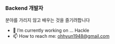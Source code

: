 ### Backend 개발자

분야를 가리지 않고 배우는 것을 즐기려합니다

- 🔭 I’m currently working on ... Hackle
- 📫 How to reach me: ohhyun1948@gmail.com

<!--
**philos1234/philos1234** is a ✨ _special_ ✨ repository because its `README.md` (this file) appears on your GitHub profile.

Here are some ideas to get you started:


- 🌱 I’m currently learning ...
- 👯 I’m looking to collaborate on ...
- 🤔 I’m looking for help with ...
- 💬 Ask me about ...


-->
